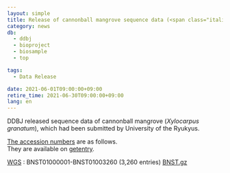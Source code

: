 ```yaml
---
layout: simple
title: Release of cannonball mangrove sequence data (<span class="italic">Xylocarpus granatum</span>)
category: news
db:
  - ddbj
  - bioproject
  - biosample
  - top

tags:
  - Data Release

date: 2021-06-01T09:00:00+09:00
retire_time: 2021-06-30T09:00:00+09:00
lang: en
---
```


DDBJ released sequence data of cannonball mangrove (*Xylocarpus granatum*), which had been submitted by University of the Ryukyus.

[The accession numbers](/documents/accessions-e.html) are as follows.     
They are available on [getentry](http://getentry.ddbj.nig.ac.jp/top-e.html).

[WGS](/ddbj/wgs.html)
: BNST01000001-BNST01003260 (3,260 entries) [BNST.gz](https://ddbj.nig.ac.jp/public/ddbj_database/wgs/BN/BNST.gz)

